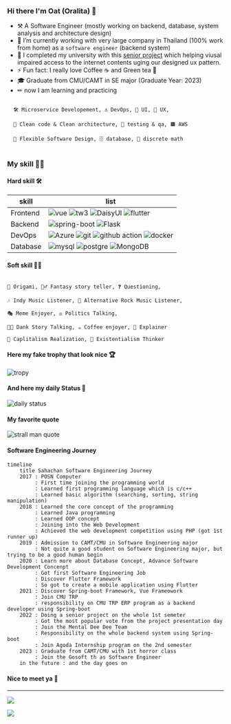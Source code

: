 ### Hi there I'm Oat (Oralita) 🌷

- ⚒  A Software Engineer (mostly working on backend, database, system analysis and architecture design) 
- 🔭 I’m currently working with very large company in Thailand (100% work from home) as a `software engineer` (backend system)
- 🔫 I completed my university with this [senior project](https://github.com/Transmatter) which helping viusal impaired access to the internet contents uging our designed ux pattern.
- ⚡ Fun fact: I really love Coffee ☕ and Green tea 🍵
- 🎓 Graduate from CMU/CAMT in SE major (Graduate Year: 2023)
- ✏ now I am learning and practicing

``` 

  🛠 Microservice Developement, ⚓ DevOps, 🎨 UI, 📝 UX,
  
  🧹 Clean code & Clean architecture, 🧪 testing & qa, 🟫 AWS
  
  🌵 Flexible Software Design, 🗄️ database, 🔢 discrete math
  
```

### My skill 🤹‍♀️

#### Hard skill 🛠

| skill | list |
|-------|------|
| Frontend | ![vue](https://img.shields.io/badge/Vue.js-35495E?style=for-the-badge&logo=vuedotjs&logoColor=4FC08D) ![tw3](https://img.shields.io/badge/Tailwind_CSS-38B2AC?style=for-the-badge&logo=tailwind-css&logoColor=white) ![DaisyUI](https://img.shields.io/badge/daisyui-5A0EF8?style=for-the-badge&logo=daisyui&logoColor=white) ![flutter](https://img.shields.io/badge/Flutter-02569B?style=for-the-badge&logo=flutter&logoColor=white) |
| Backend | ![spring-boot](https://img.shields.io/badge/Spring_Boot-F2F4F9?style=for-the-badge&logo=spring-boot) ![Flask](https://img.shields.io/badge/flask-%23000.svg?style=for-the-badge&logo=flask&logoColor=white)|
| DevOps | ![Azure](https://img.shields.io/badge/azure-%230072C6.svg?style=for-the-badge&logo=microsoftazure&logoColor=white) ![git](https://img.shields.io/badge/Git-F05032?style=for-the-badge&logo=git&logoColor=white) ![github action](https://img.shields.io/badge/GitHub_Actions-2088FF?style=for-the-badge&logo=github-actions&logoColor=white) ![docker](https://img.shields.io/badge/Docker-2CA5E0?style=for-the-badge&logo=docker&logoColor=white) |
| Database | ![mysql](	https://img.shields.io/badge/MySQL-005C84?style=for-the-badge&logo=mysql&logoColor=white) ![postgre](https://img.shields.io/badge/PostgreSQL-316192?style=for-the-badge&logo=postgresql&logoColor=white) ![MongoDB](https://img.shields.io/badge/MongoDB-%234ea94b.svg?style=for-the-badge&logo=mongodb&logoColor=white)|

#### Soft skill 👨‍🎨

```

📃 Origami, 🧛‍♂️ Fantasy story teller, ❓ Questioning, 

🎶 Indy Music Listener, 🎼 Alternative Rock Music Listener,

🎭 Meme Enjoyer, ⚖ Politics Talking, 

🐱‍🏍 Dank Story Talking, ☕ Coffee enjoyer, 📜 Explainer

💸 Caplitalism Realization, 🎃 Existentialism Thinker

```

#### Here my fake trophy that look nice 🏆

![tropy](https://github-profile-trophy.vercel.app/?username=oat431&column=4&margin-w=15&margin-h=15)

#### And here my daily Status 🐾

![daily status](https://github-readme-streak-stats.herokuapp.com/?user=oat431&theme=vue)

#### My favorite quote

![strall man quote](https://quotes-github-readme.vercel.app/api?type=horizontal&theme=light&quote=If%20you%20want%20to%20accomplish%20something%20in%20the%20world,%20idealism%20is%20not%20enough.%20You%20need%20to%20choose%20a%20method%20that%20works%20to%20achieve%20the%20goal&author=Richard%20Stallman)

#### Software Engineering Journey

```mermaid
timeline
    title Sahachan Software Engineering Journey
    2017 : POSN Computer
         : First time joining the programming world
         : Learned first programming language which is c/c++
         : Learned basic algorithm (searching, sorting, string manipulation)
    2018 : Learned the core concept of the programming
         : Learned Java programming
         : Learned OOP concept
         : Joining into the Web Development
         : Achieved the web development competition using PHP (got 1st runner up)
    2019 : Admission to CAMT/CMU in Software Engineering major
         : Not quite a good student on Software Engineering major, but trying to be a good human begin
    2020 : Learn more about Database Concept, Advance Software Development Concenpt
         : Got first Software Engineering Job
         : Discover Flutter Framework
         : So got to create a mobile application using Flutter
    2021 : Discover Spring-boot Framework, Vue Frameowork
         : Join CMU TRP
         : responsibility on CMU TRP ERP program as a backend developer using Spring-boot
    2022 : Doing a senior project on the whole 1st semeter
         : Got the most popular vote from the project presentation day
         : Join the Mental Dee Dee Team
         : Responsibility on the whole backend system using Spring-boot
         : Join Agoda Internship program on the 2nd semester
    2023 : Graduate from CAMT/CMU with 1st horror class
         : Join the Gosoft th as Software Engineer
    in the future : and the day goes on
```

#### Nice to meet ya 🤗
---

![](https://hit.yhype.me/github/profile?user_id=54722120)

![](https://komarev.com/ghpvc/?username=oat431&style=flat-square)
